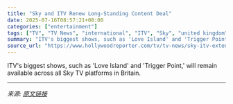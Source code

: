 ```yaml
---
title: "Sky and ITV Renew Long-Standing Content Deal"
date: 2025-07-16T08:57:21+08:00
categories: ["entertainment"]
tags: ["TV", "TV News", "international", "ITV", "Sky", "united kingdom"]
summary: "ITV's biggest shows, such as 'Love Island' and 'Trigger Point,' will remain available across all Sky TV platforms in Britain."
source_url: "https://www.hollywoodreporter.com/tv/tv-news/sky-itv-extend-content-carriage-deal-love-island-1236316265/"
---
```


ITV's biggest shows, such as 'Love Island' and 'Trigger Point,' will remain available across all Sky TV platforms in Britain.

---

*来源: [原文链接](https://www.hollywoodreporter.com/tv/tv-news/sky-itv-extend-content-carriage-deal-love-island-1236316265/)*
